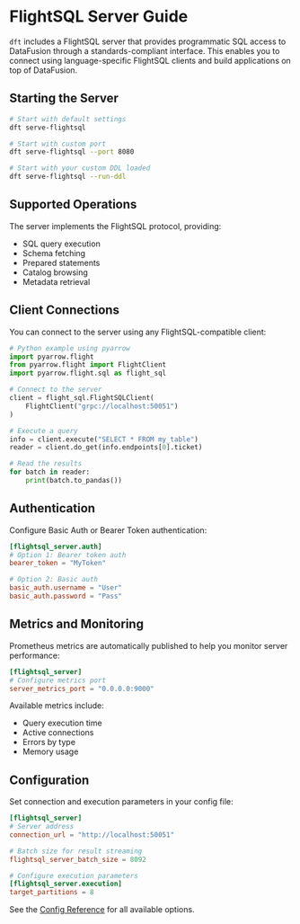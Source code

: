 # FlightSQL Server Guide

`dft` includes a FlightSQL server that provides programmatic SQL access to DataFusion through a standards-compliant interface. This enables you to connect using language-specific FlightSQL clients and build applications on top of DataFusion.

## Starting the Server

```sh
# Start with default settings
dft serve-flightsql

# Start with custom port
dft serve-flightsql --port 8080

# Start with your custom DDL loaded
dft serve-flightsql --run-ddl
```

## Supported Operations

The server implements the FlightSQL protocol, providing:

- SQL query execution
- Schema fetching
- Prepared statements
- Catalog browsing
- Metadata retrieval

## Client Connections

You can connect to the server using any FlightSQL-compatible client:

```python
# Python example using pyarrow
import pyarrow.flight
from pyarrow.flight import FlightClient
import pyarrow.flight.sql as flight_sql

# Connect to the server
client = flight_sql.FlightSQLClient(
    FlightClient("grpc://localhost:50051")
)

# Execute a query
info = client.execute("SELECT * FROM my_table")
reader = client.do_get(info.endpoints[0].ticket)

# Read the results
for batch in reader:
    print(batch.to_pandas())
```

## Authentication

Configure Basic Auth or Bearer Token authentication:

```toml
[flightsql_server.auth]
# Option 1: Bearer token auth
bearer_token = "MyToken"

# Option 2: Basic auth
basic_auth.username = "User" 
basic_auth.password = "Pass"
```

## Metrics and Monitoring

Prometheus metrics are automatically published to help you monitor server performance:

```toml
[flightsql_server]
# Configure metrics port
server_metrics_port = "0.0.0.0:9000"
```

Available metrics include:
- Query execution time
- Active connections
- Errors by type
- Memory usage

## Configuration

Set connection and execution parameters in your config file:

```toml
[flightsql_server]
# Server address
connection_url = "http://localhost:50051"

# Batch size for result streaming
flightsql_server_batch_size = 8092

# Configure execution parameters
[flightsql_server.execution]
target_partitions = 8
```

See the [Config Reference](config.md) for all available options.
